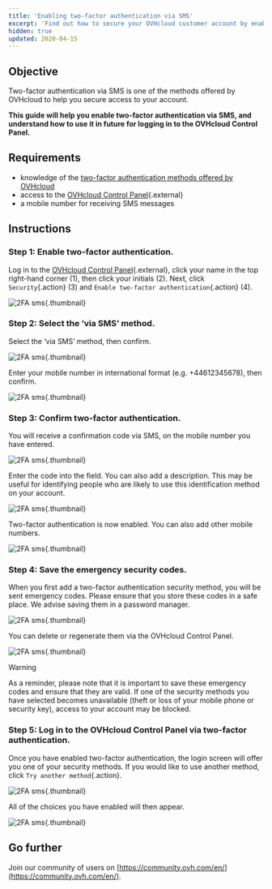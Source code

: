 ```yaml
---
title: 'Enabling two-factor authentication via SMS'
excerpt: 'Find out how to secure your OVHcloud customer account by enabling two-factor authentication via SMS'
hidden: true
updated: 2020-04-15
---
```



## Objective

Two-factor authentication via SMS is one of the methods offered by OVHcloud to help you secure access to your account.

**This guide will help you enable two-factor authentication via SMS, and understand how to use it in future for logging in to the OVHcloud Control Panel.**

## Requirements

- knowledge of the [two-factor authentication methods offered by OVHcloud](/pages/account_and_service_management/account_information/secure-ovhcloud-account-with-2fa)
- access to the [OVHcloud Control Panel](https://ca.ovh.com/auth/?action=gotomanager&from=https://www.ovh.com/world/&ovhSubsidiary=we){.external}
- a mobile number for receiving SMS messages

## Instructions

### Step 1: Enable two-factor authentication.

Log in to the [OVHcloud Control Panel](https://ca.ovh.com/auth/?action=gotomanager&from=https://www.ovh.com/world/&ovhSubsidiary=we){.external}, click your name in the top right-hand corner (1), then click your initials (2). Next, click `Security`{.action} (3) and `Enable two-factor authentication`{.action} (4).

![2FA sms](images/hub2FA.png){.thumbnail}


### Step 2: Select the ‘via SMS’ method.

Select the ‘via SMS’ method, then confirm.

![2FA sms](images/2fasms1edit.png){.thumbnail}

Enter your mobile number in international format (e.g. +44612345678), then confirm.

![2FA sms](images/2fasms2.png){.thumbnail}


### Step 3: Confirm two-factor authentication.

You will receive a confirmation code via SMS, on the mobile number you have entered.

![2FA sms](images/2fasms3edit.png){.thumbnail}

Enter the code into the field. You can also add a description. This may be useful for identifying people who are likely to use this identification method on your account.

![2FA sms](images/2fasms4edit.png){.thumbnail}

Two-factor authentication is now enabled. You can also add other mobile numbers.

![2FA sms](images/2fasms5.png){.thumbnail}

### Step 4: Save the emergency security codes.

When you first add a two-factor authentication security method, you will be sent emergency codes. Please ensure that you store these codes in a safe place. We advise saving them in a password manager.

![2FA sms](images/2facodes.png){.thumbnail}

You can delete or regenerate them via the OVHcloud Control Panel.

![2FA sms](images/2facodesaction.png){.thumbnail}

> [!warning]
>
> As a reminder, please note that it is important to save these emergency codes and ensure that they are valid. If one of the security methods you have selected becomes unavailable (theft or loss of your mobile phone or security key), access to your account may be blocked.
> 
> 


### Step 5: Log in to the OVHcloud Control Panel via two-factor authentication.

Once you have enabled two-factor authentication, the login screen will offer you one of your security methods. If you would like to use another method, click `Try another method`{.action}.

![2FA sms](images/2fasmsloginedit.png){.thumbnail}

All of the choices you have enabled will then appear.

![2FA sms](images/2faloginchoice.png){.thumbnail}


## Go further

Join our community of users on [https://community.ovh.com/en/](https://community.ovh.com/en/).